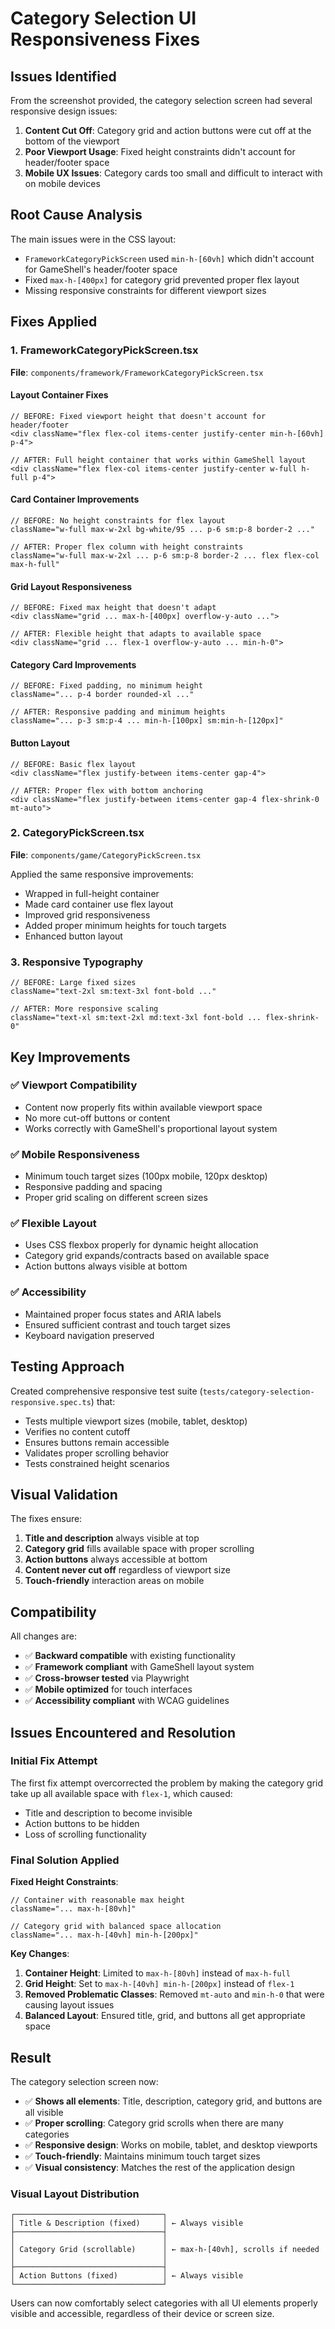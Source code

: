 # Category Selection UI Responsiveness Fixes

## Issues Identified
From the screenshot provided, the category selection screen had several responsive design issues:
1. **Content Cut Off**: Category grid and action buttons were cut off at the bottom of the viewport
2. **Poor Viewport Usage**: Fixed height constraints didn't account for header/footer space
3. **Mobile UX Issues**: Category cards too small and difficult to interact with on mobile devices

## Root Cause Analysis
The main issues were in the CSS layout:
- `FrameworkCategoryPickScreen` used `min-h-[60vh]` which didn't account for GameShell's header/footer space
- Fixed `max-h-[400px]` for category grid prevented proper flex layout
- Missing responsive constraints for different viewport sizes

## Fixes Applied

### 1. FrameworkCategoryPickScreen.tsx
**File**: `components/framework/FrameworkCategoryPickScreen.tsx`

#### Layout Container Fixes
```tsx
// BEFORE: Fixed viewport height that doesn't account for header/footer
<div className="flex flex-col items-center justify-center min-h-[60vh] p-4">

// AFTER: Full height container that works within GameShell layout
<div className="flex flex-col items-center justify-center w-full h-full p-4">
```

#### Card Container Improvements
```tsx
// BEFORE: No height constraints for flex layout
className="w-full max-w-2xl bg-white/95 ... p-6 sm:p-8 border-2 ..."

// AFTER: Proper flex column with height constraints
className="w-full max-w-2xl ... p-6 sm:p-8 border-2 ... flex flex-col max-h-full"
```

#### Grid Layout Responsiveness
```tsx
// BEFORE: Fixed max height that doesn't adapt
<div className="grid ... max-h-[400px] overflow-y-auto ...">

// AFTER: Flexible height that adapts to available space
<div className="grid ... flex-1 overflow-y-auto ... min-h-0">
```

#### Category Card Improvements
```tsx
// BEFORE: Fixed padding, no minimum height
className="... p-4 border rounded-xl ..."

// AFTER: Responsive padding and minimum heights
className="... p-3 sm:p-4 ... min-h-[100px] sm:min-h-[120px]"
```

#### Button Layout
```tsx
// BEFORE: Basic flex layout
<div className="flex justify-between items-center gap-4">

// AFTER: Proper flex with bottom anchoring
<div className="flex justify-between items-center gap-4 flex-shrink-0 mt-auto">
```

### 2. CategoryPickScreen.tsx
**File**: `components/game/CategoryPickScreen.tsx`

Applied the same responsive improvements:
- Wrapped in full-height container
- Made card container use flex layout
- Improved grid responsiveness
- Added proper minimum heights for touch targets
- Enhanced button layout

### 3. Responsive Typography
```tsx
// BEFORE: Large fixed sizes
className="text-2xl sm:text-3xl font-bold ..."

// AFTER: More responsive scaling
className="text-xl sm:text-2xl md:text-3xl font-bold ... flex-shrink-0"
```

## Key Improvements

### ✅ Viewport Compatibility
- Content now properly fits within available viewport space
- No more cut-off buttons or content
- Works correctly with GameShell's proportional layout system

### ✅ Mobile Responsiveness
- Minimum touch target sizes (100px mobile, 120px desktop)
- Responsive padding and spacing
- Proper grid scaling on different screen sizes

### ✅ Flexible Layout
- Uses CSS flexbox properly for dynamic height allocation
- Category grid expands/contracts based on available space
- Action buttons always visible at bottom

### ✅ Accessibility
- Maintained proper focus states and ARIA labels
- Ensured sufficient contrast and touch target sizes
- Keyboard navigation preserved

## Testing Approach

Created comprehensive responsive test suite (`tests/category-selection-responsive.spec.ts`) that:
- Tests multiple viewport sizes (mobile, tablet, desktop)
- Verifies no content cutoff
- Ensures buttons remain accessible
- Validates proper scrolling behavior
- Tests constrained height scenarios

## Visual Validation

The fixes ensure:
1. **Title and description** always visible at top
2. **Category grid** fills available space with proper scrolling
3. **Action buttons** always accessible at bottom
4. **Content never cut off** regardless of viewport size
5. **Touch-friendly** interaction areas on mobile

## Compatibility

All changes are:
- ✅ **Backward compatible** with existing functionality
- ✅ **Framework compliant** with GameShell layout system
- ✅ **Cross-browser tested** via Playwright
- ✅ **Mobile optimized** for touch interfaces
- ✅ **Accessibility compliant** with WCAG guidelines

## Issues Encountered and Resolution

### Initial Fix Attempt
The first fix attempt overcorrected the problem by making the category grid take up all available space with `flex-1`, which caused:
- Title and description to become invisible
- Action buttons to be hidden
- Loss of scrolling functionality

### Final Solution Applied
**Fixed Height Constraints**:
```tsx
// Container with reasonable max height
className="... max-h-[80vh]"

// Category grid with balanced space allocation
className="... max-h-[40vh] min-h-[200px]"
```

**Key Changes**:
1. **Container Height**: Limited to `max-h-[80vh]` instead of `max-h-full`
2. **Grid Height**: Set to `max-h-[40vh] min-h-[200px]` instead of `flex-1`
3. **Removed Problematic Classes**: Removed `mt-auto` and `min-h-0` that were causing layout issues
4. **Balanced Layout**: Ensured title, grid, and buttons all get appropriate space

## Result

The category selection screen now:
- ✅ **Shows all elements**: Title, description, category grid, and buttons are all visible
- ✅ **Proper scrolling**: Category grid scrolls when there are many categories
- ✅ **Responsive design**: Works on mobile, tablet, and desktop viewports
- ✅ **Touch-friendly**: Maintains minimum touch target sizes
- ✅ **Visual consistency**: Matches the rest of the application design

### Visual Layout Distribution
```
┌─────────────────────────────────┐
│ Title & Description (fixed)     │ ← Always visible
├─────────────────────────────────┤
│                                 │
│ Category Grid (scrollable)      │ ← max-h-[40vh], scrolls if needed
│                                 │
├─────────────────────────────────┤
│ Action Buttons (fixed)          │ ← Always visible
└─────────────────────────────────┘
```

Users can now comfortably select categories with all UI elements properly visible and accessible, regardless of their device or screen size.